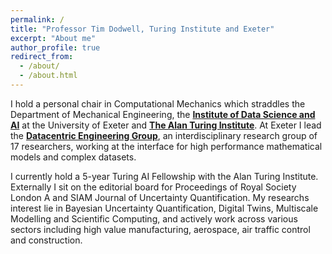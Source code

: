 ```yaml
---
permalink: /
title: "Professor Tim Dodwell, Turing Institute and Exeter"
excerpt: "About me"
author_profile: true
redirect_from: 
  - /about/
  - /about.html
---
```


I hold a personal chair in Computational Mechanics which straddles the Department of Mechanical Engineering, the [**Institute of Data Science and AI**](https://www.exeter.ac.uk/idsai/) at the University of Exeter and [**The Alan Turing Institute**](https://www.turing.ac.uk). At Exeter I lead the [**Datacentric Engineering Group**](https://www.datacentricengineering.co.uk), an interdisciplinary research group of 17 researchers, working at the interface for high performance mathematical models and complex datasets.
 
I currently hold a 5-year Turing AI Fellowship with the Alan Turing Institute. Externally I sit on the editorial board for Proceedings of Royal Society London A and SIAM Journal of Uncertainty Quantification. My researchs interest lie in Bayesian Uncertainty Quantification, Digital Twins, Multiscale Modelling and Scientific Computing, and actively work across various sectors including high value manufacturing, aerospace, air traffic control and construction.
